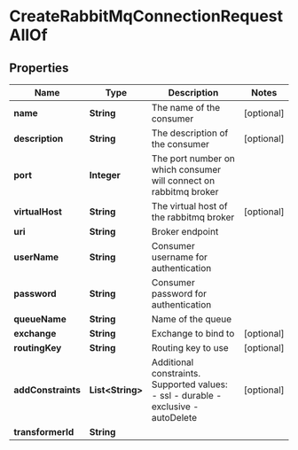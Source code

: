 

# CreateRabbitMqConnectionRequestAllOf


## Properties

Name | Type | Description | Notes
------------ | ------------- | ------------- | -------------
**name** | **String** | The name of the consumer |  [optional]
**description** | **String** | The description of the consumer |  [optional]
**port** | **Integer** | The port number on which consumer will connect on rabbitmq broker | 
**virtualHost** | **String** | The virtual host of the rabbitmq broker |  [optional]
**uri** | **String** | Broker endpoint | 
**userName** | **String** | Consumer username for authentication | 
**password** | **String** | Consumer password for authentication | 
**queueName** | **String** | Name of the queue | 
**exchange** | **String** | Exchange to bind to |  [optional]
**routingKey** | **String** | Routing key to use |  [optional]
**addConstraints** | **List&lt;String&gt;** | Additional constraints.   Supported values:  - ssl  - durable  - exclusive  - autoDelete |  [optional]
**transformerId** | **String** |  | 



